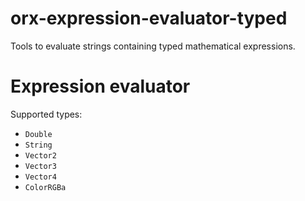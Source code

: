 # orx-expression-evaluator-typed

Tools to evaluate strings containing typed mathematical expressions.

# Expression evaluator

Supported types:
 * `Double`
 * `String`
 * `Vector2`
 * `Vector3`
 * `Vector4`
 * `ColorRGBa`
